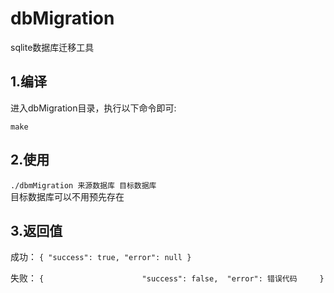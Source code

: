 
# dbMigration
sqlite数据库迁移工具

## 1.编译
进入dbMigration目录，执行以下命令即可:

 ` make `

## 2.使用
` ./dbmMigration 来源数据库 目标数据库 `
<br/>
目标数据库可以不用预先存在

## 3.返回值
成功：
` {
    "success": true,
    "error": null
} `

失败：
` {                     
    "success": false, 
    "error": 错误代码    
}                      `


